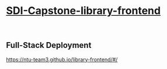 # [SDI-Capstone-library-frontend](https://github.com/NTU-Team3/library-frontend)

&nbsp;
&nbsp;

## Full-Stack Deployment

https://ntu-team3.github.io/library-frontend/#/

&nbsp;
&nbsp;
